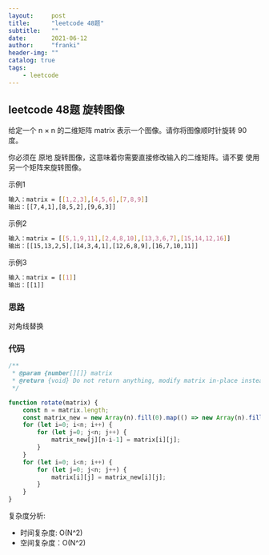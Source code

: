 ```yaml
---
layout:     post
title:      "leetcode 48题"
subtitle:   ""
date:       2021-06-12
author:     "franki"
header-img: ""
catalog: true
tags:
    - leetcode
---
```


## leetcode 48题 旋转图像

给定一个 n × n 的二维矩阵 matrix 表示一个图像。请你将图像顺时针旋转 90 度。

你必须在 原地 旋转图像，这意味着你需要直接修改输入的二维矩阵。请不要 使用另一个矩阵来旋转图像。

示例1

```bash
输入：matrix = [[1,2,3],[4,5,6],[7,8,9]]
输出：[[7,4,1],[8,5,2],[9,6,3]]
```

示例2

```bash
输入：matrix = [[5,1,9,11],[2,4,8,10],[13,3,6,7],[15,14,12,16]]
输出：[[15,13,2,5],[14,3,4,1],[12,6,8,9],[16,7,10,11]]
```

示例3

```bash
输入：matrix = [[1]]
输出：[[1]]
```

### 思路

对角线替换

### 代码

```js
/**
 * @param {number[][]} matrix
 * @return {void} Do not return anything, modify matrix in-place instead.
 */

function rotate(matrix) {
    const n = matrix.length;
    const matrix_new = new Array(n).fill(0).map(() => new Array(n).fill(0));;
    for (let i=0; i<n; i++) {
        for (let j=0; j<n; j++) {
            matrix_new[j][n-i-1] = matrix[i][j];
        }
    }
    for (let i=0; i<n; i++) {
        for (let j=0; j<n; j++) {
            matrix[i][j] = matrix_new[i][j];
        }
    }
}
```

复杂度分析:

- 时间复杂度: O(N^2)
- 空间复杂度：O(N^2)
